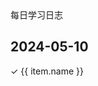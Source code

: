 <script setup>
import listOne from './days/20140510.ts'
</script>

<div :class="$style.special_text">
  每日学习日志
</div>

## 2024-05-10

<div
  :class="$style.flex"
  v-for="(item, index) in listOne"
  :key="index">
  <span :class="[$style.common,$style.actived]">✓</span>
  {{ item.name }}
</div>

<style module>
.special_text {
  color: #FFC107; 
  font-size: 40px;  
  padding: 20px 0;
}
.noActive {
  background: #efe3e3;
  color: #E91E63;
}

.actived {
  background: #4CAF50;
}

.common {
  display: inline-flex;
  width: 20px;
  height: 20px;
  border-radius: 4px;
  margin-right: 10px;
  align-items: center;
  padding: 6px;
  justify-content: center;
  font-size: 16px;
  font-weight: bold;
}

.flex {
  display: flex;
  align-items: center;
  margin-bottom: 15px;
}
</style>
